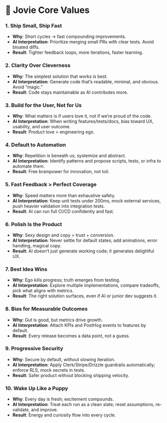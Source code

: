 # 🌟 Jovie Core Values

### 1. Ship Small, Ship Fast

- **Why**: Short cycles → fast compounding improvements.
- **AI Interpretation**: Prioritize merging small PRs with clear tests. Avoid bloated diffs.
- **Result**: Tighter feedback loops, more iterations, faster learning.

### 2. Clarity Over Cleverness

- **Why**: The simplest solution that works is best.
- **AI Interpretation**: Generate code that’s readable, minimal, and obvious. Avoid “magic.”
- **Result**: Code stays maintainable as AI contributes more.

### 3. Build for the User, Not for Us

- **Why**: What matters is if users love it, not if we’re proud of the code.
- **AI Interpretation**: When writing features/tests/docs, bias toward UX, usability, and user outcome.
- **Result**: Product love > engineering ego.

### 4. Default to Automation

- **Why**: Repetition is beneath us; systemize and abstract.
- **AI Interpretation**: Identify patterns and propose scripts, tests, or infra to automate them.
- **Result**: Free brainpower for innovation, not toil.

### 5. Fast Feedback > Perfect Coverage

- **Why**: Speed matters more than exhaustive safety.
- **AI Interpretation**: Keep unit tests under 200ms, mock external services, push heavier validation into integration tests.
- **Result**: AI can run full CI/CD confidently and fast.

### 6. Polish Is the Product

- **Why**: Sexy design and copy = trust + conversion.
- **AI Interpretation**: Never settle for default states; add animations, error handling, magical copy.
- **Result**: AI doesn’t just generate working code; it generates delightful UX.

### 7. Best Idea Wins

- **Why**: Ego kills progress; truth emerges from testing.
- **AI Interpretation**: Explore multiple implementations, compare tradeoffs, pick what aligns with metrics.
- **Result**: The right solution surfaces, even if AI or junior dev suggests it.

### 8. Bias for Measurable Outcomes

- **Why**: Gut is good, but metrics drive growth.
- **AI Interpretation**: Attach KPIs and PostHog events to features by default.
- **Result**: Every release becomes a data point, not a guess.

### 9. Progressive Security

- **Why**: Secure by default, without slowing iteration.
- **AI Interpretation**: Apply Clerk/Stripe/Drizzle guardrails automatically; enforce RLS, mock secrets in tests.
- **Result**: Safer product without blocking shipping velocity.

### 10. Wake Up Like a Puppy

- **Why**: Every day is fresh; excitement compounds.
- **AI Interpretation**: Treat each run as a clean slate; reset assumptions, re-validate, and improve.
- **Result**: Energy and curiosity flow into every cycle.
